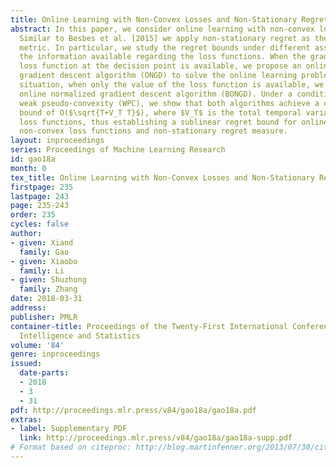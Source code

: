 ```yaml
---
title: Online Learning with Non-Convex Losses and Non-Stationary Regret
abstract: In this paper, we consider online learning with non-convex loss functions.
  Similar to Besbes et al. [2015] we apply non-stationary regret as the performance
  metric. In particular, we study the regret bounds under different assumptions on
  the information available regarding the loss functions. When the gradient of the
  loss function at the decision point is available, we propose an online normalized
  gradient descent algorithm (ONGD) to solve the online learning problem. In another
  situation, when only the value of the loss function is available, we propose a bandit
  online normalized gradient descent algorithm (BONGD). Under a condition to be called
  weak pseudo-convexity (WPC), we show that both algorithms achieve a cumulative regret
  bound of O($\sqrt{T+V_T T}$), where $V_T$ is the total temporal variations of the
  loss functions, thus establishing a sublinear regret bound for online learning with
  non-convex loss functions and non-stationary regret measure.
layout: inproceedings
series: Proceedings of Machine Learning Research
id: gao18a
month: 0
tex_title: Online Learning with Non-Convex Losses and Non-Stationary Regret
firstpage: 235
lastpage: 243
page: 235-243
order: 235
cycles: false
author:
- given: Xiand
  family: Gao
- given: Xiaobo
  family: Li
- given: Shuzhong
  family: Zhang
date: 2018-03-31
address: 
publisher: PMLR
container-title: Proceedings of the Twenty-First International Conference on Artficial
  Intelligence and Statistics
volume: '84'
genre: inproceedings
issued:
  date-parts:
  - 2018
  - 3
  - 31
pdf: http://proceedings.mlr.press/v84/gao18a/gao18a.pdf
extras:
- label: Supplementary PDF
  link: http://proceedings.mlr.press/v84/gao18a/gao18a-supp.pdf
# Format based on citeproc: http://blog.martinfenner.org/2013/07/30/citeproc-yaml-for-bibliographies/
---
```

